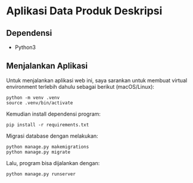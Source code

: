 # Aplikasi Data Produk Deskripsi

## Dependensi
- Python3

## Menjalankan Aplikasi
Untuk menjalankan aplikasi web ini, saya sarankan untuk membuat virtual environment 
terlebih dahulu sebagai berikut (macOS/Linux):
```
python -m venv .venv
source .venv/bin/activate
```
Kemudian install dependensi program:
```
pip install -r requirements.txt
```
Migrasi database dengan melakukan:
```
python manage.py makemigrations
python manage.py migrate
```
Lalu, program bisa dijalankan dengan:
```
python manage.py runserver
```